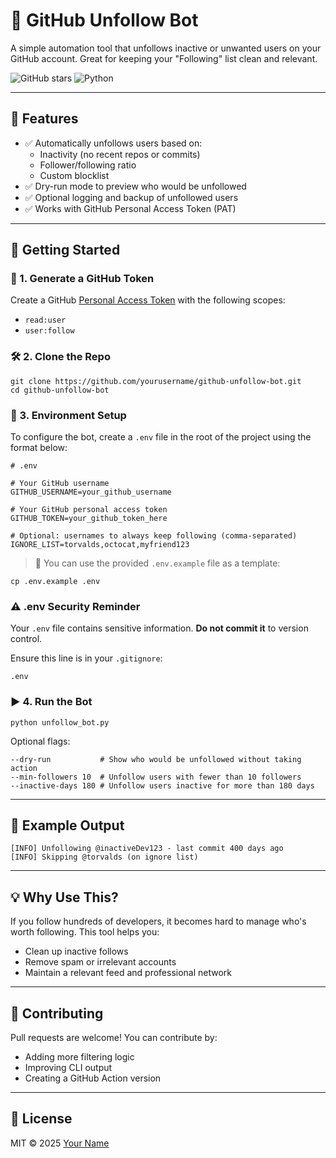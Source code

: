 # 🤖 GitHub Unfollow Bot

A simple automation tool that unfollows inactive or unwanted users on your GitHub account. Great for keeping your "Following" list clean and relevant.

![GitHub stars](https://img.shields.io/github/stars/condongilbert/UnfollowProg?style=social)
![Python](https://img.shields.io/badge/Made%20with-Python-blue?logo=python)

---

## 🔧 Features

- ✅ Automatically unfollows users based on:
  - Inactivity (no recent repos or commits)
  - Follower/following ratio
  - Custom blocklist
- ✅ Dry-run mode to preview who would be unfollowed
- ✅ Optional logging and backup of unfollowed users
- ✅ Works with GitHub Personal Access Token (PAT)

---

## 🚀 Getting Started

### 🔐 1. Generate a GitHub Token

Create a GitHub [Personal Access Token](https://github.com/settings/tokens) with the following scopes:

- `read:user`
- `user:follow`

### 🛠️ 2. Clone the Repo

    git clone https://github.com/yourusername/github-unfollow-bot.git
    cd github-unfollow-bot

### 📁 3. Environment Setup

To configure the bot, create a `.env` file in the root of the project using the format below:

    # .env

    # Your GitHub username
    GITHUB_USERNAME=your_github_username

    # Your GitHub personal access token
    GITHUB_TOKEN=your_github_token_here

    # Optional: usernames to always keep following (comma-separated)
    IGNORE_LIST=torvalds,octocat,myfriend123

> 📌 You can use the provided `.env.example` file as a template:

    cp .env.example .env

### ⚠️ .env Security Reminder

Your `.env` file contains sensitive information. **Do not commit it** to version control.

Ensure this line is in your `.gitignore`:

    .env

### ▶️ 4. Run the Bot

    python unfollow_bot.py

Optional flags:

    --dry-run           # Show who would be unfollowed without taking action
    --min-followers 10  # Unfollow users with fewer than 10 followers
    --inactive-days 180 # Unfollow users inactive for more than 180 days

---

## 🧪 Example Output

    [INFO] Unfollowing @inactiveDev123 - last commit 400 days ago
    [INFO] Skipping @torvalds (on ignore list)

---

## 💡 Why Use This?

If you follow hundreds of developers, it becomes hard to manage who's worth following. This tool helps you:

- Clean up inactive follows
- Remove spam or irrelevant accounts
- Maintain a relevant feed and professional network

---

## 🤝 Contributing

Pull requests are welcome! You can contribute by:

- Adding more filtering logic
- Improving CLI output
- Creating a GitHub Action version

---

## 📄 License

MIT © 2025 [Your Name](https://github.com/yourusername)